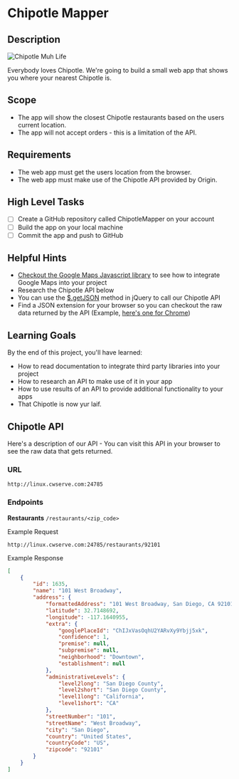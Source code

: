 # Chipotle Mapper

## Description
![Chipotle Muh Life](http://media.giphy.com/media/phGm2TPqh25EY/giphy.gif)

Everybody loves Chipotle. We're going to build a small web app that shows you where your nearest Chipotle is.

## Scope
* The app will show the closest Chipotle restaurants based on the users current location.
* The app will not accept orders - this is a limitation of the API.

## Requirements
* The web app must get the users location from the browser.
* The web app must make use of the Chipotle API provided by Origin. 

## High Level Tasks
* [ ] Create a GitHub repository called ChipotleMapper on your account
* [ ] Build the app on your local machine
* [ ] Commit the app and push to GitHub

## Helpful Hints
* [Checkout the Google Maps Javascript library](https://developers.google.com/maps/documentation/javascript/examples/) to see how to integrate Google Maps into your project
* Research the Chipotle API below
* You can use the [$.getJSON](http://api.jquery.com/jquery.getjson/) method in jQuery to call our Chipotle API 
* Find a JSON extension for your browser so you can checkout the raw data returned by the API (Example, [here's one for Chrome](https://chrome.google.com/webstore/detail/json-formatter/bcjindcccaagfpapjjmafapmmgkkhgoa?hl=en))

## Learning Goals
By the end of this project, you'll have learned:

* How to read documentation to integrate third party libraries into your project
* How to research an API to make use of it in your app
* How to use results of an API to provide additional functionality to your apps
* That Chipotle is now yur laif.

## Chipotle API
Here's a description of our API - You can visit this API in your browser to see the raw data that gets returned.

### URL
```http://linux.cwserve.com:24785```

### Endpoints
**Restaurants**
```/restaurants/<zip_code>```

Example Request
```
http://linux.cwserve.com:24785/restaurants/92101
```

Example Response
```json
[
	{
		"id": 1635,
		"name": "101 West Broadway",
		"address": {
			"formattedAddress": "101 West Broadway, San Diego, CA 92101, USA",
			"latitude": 32.7148692,
			"longitude": -117.1640955,
			"extra": {
				"googlePlaceId": "ChIJxVasOqhU2YARvXy9Ybjj5xk",
				"confidence": 1,
				"premise": null,
				"subpremise": null,
				"neighborhood": "Downtown",
				"establishment": null
			},
			"administrativeLevels": {
				"level2long": "San Diego County",
				"level2short": "San Diego County",
				"level1long": "California",
				"level1short": "CA"
			},
			"streetNumber": "101",
			"streetName": "West Broadway",
			"city": "San Diego",
			"country": "United States",
			"countryCode": "US",
			"zipcode": "92101"
		}
	}
]
```